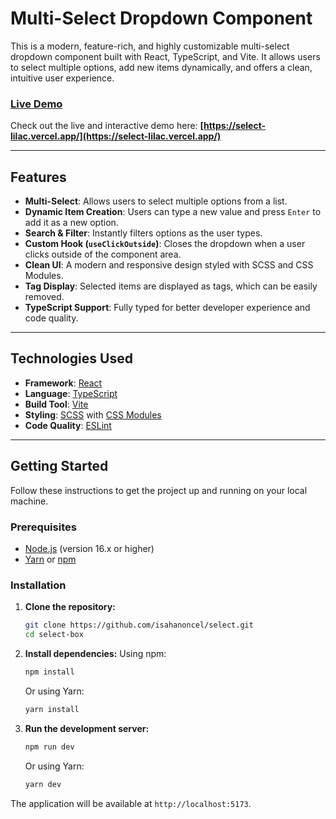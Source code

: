 # Multi-Select Dropdown Component

This is a modern, feature-rich, and highly customizable multi-select dropdown component built with React, TypeScript, and Vite. It allows users to select multiple options, add new items dynamically, and offers a clean, intuitive user experience.

### [Live Demo](https://select-lilac.vercel.app/)

Check out the live and interactive demo here: **[https://select-lilac.vercel.app/](https://select-lilac.vercel.app/)**

---

## Features

- **Multi-Select**: Allows users to select multiple options from a list.
- **Dynamic Item Creation**: Users can type a new value and press `Enter` to add it as a new option.
- **Search & Filter**: Instantly filters options as the user types.
- **Custom Hook (`useClickOutside`)**: Closes the dropdown when a user clicks outside of the component area.
- **Clean UI**: A modern and responsive design styled with SCSS and CSS Modules.
- **Tag Display**: Selected items are displayed as tags, which can be easily removed.
- **TypeScript Support**: Fully typed for better developer experience and code quality.

---

## Technologies Used

- **Framework**: [React](https://reactjs.org/)
- **Language**: [TypeScript](https://www.typescriptlang.org/)
- **Build Tool**: [Vite](https://vitejs.dev/)
- **Styling**: [SCSS](https://sass-lang.com/) with [CSS Modules](https://github.com/css-modules/css-modules)
- **Code Quality**: [ESLint](https://eslint.org/)

---

## Getting Started

Follow these instructions to get the project up and running on your local machine.

### Prerequisites

- [Node.js](https://nodejs.org/) (version 16.x or higher)
- [Yarn](https://yarnpkg.com/) or [npm](https://www.npmjs.com/)

### Installation

1.  **Clone the repository:**
    ```sh
    git clone https://github.com/isahanoncel/select.git
    cd select-box
    ```

2.  **Install dependencies:**
    Using npm:
    ```sh
    npm install
    ```
    Or using Yarn:
    ```sh
    yarn install
    ```

3.  **Run the development server:**
    ```sh
    npm run dev
    ```
    Or using Yarn:
    ```sh
    yarn dev
    ```

The application will be available at `http://localhost:5173`.
